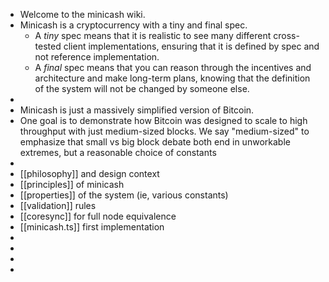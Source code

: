 - Welcome to the minicash wiki.
- Minicash is a cryptocurrency with a tiny and final spec.
	- A *tiny* spec means that it is realistic to see many different cross-tested client implementations, ensuring that it is defined by spec and not reference implementation.
	- A *final* spec means that you can reason through the incentives and architecture and make long-term plans, knowing that the definition of the system will not be changed by someone else.
-
- Minicash is just a massively simplified version of Bitcoin.
- One goal is to demonstrate how Bitcoin was designed to scale to high throughput with just medium-sized blocks. We say "medium-sized" to emphasize that small vs big block debate both end in unworkable extremes, but a reasonable choice of constants
-
- [[philosophy]] and design context
- [[principles]] of minicash
- [[properties]] of the system (ie, various constants)
- [[validation]] rules
- [[coresync]] for full node equivalence
- [[minicash.ts]] first implementation
-
-
-
-